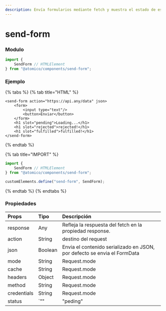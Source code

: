 ```yaml
---
description: Envía formularios mediante fetch y muestra el estado de este.
---
```


# send-form

### Modulo

```javascript
import {
    SendForm // HTMLElement
} from "@atomico/components/send-form";
```

### Ejemplo

{% tabs %}
{% tab title="HTML" %}
```markup
<send-form action="https://api.any/data" json>
    <form>
        <input type="text"/>
        <button>Enviar</button>
    </form>
    <h1 slot="pending">Loading...</h1>
    <h1 slot="rejected">rejected!</h1>
    <h1 slot="fulfilled">fulfilled!</h1>
</send-form>
```
{% endtab %}

{% tab title="IMPORT" %}
```javascript
import {
    SendForm // HTMLElement
} from "@atomico/components/send-form";

customElements.define("send-form", SendForm);
```
{% endtab %}
{% endtabs %}

### Propiedades

| Props | Tipo | Descripción |
| :--- | :--- | :--- |
| response | Any | Refleja la respuesta del fetch en la propiedad response. |
| action | String | destino del request |
| json | Boolean | Envia el contenido serializado en JSON, por defecto se envia el FormData |
| mode | String | Request.mode |
| cache | String | Request.mode |
| headers | Object | Request.mode |
| method | String | Request.mode |
| credentials | String | Request.mode |
| status | `"" | "peding" | "rejected" | "fulfilled"` | Promise.status |



